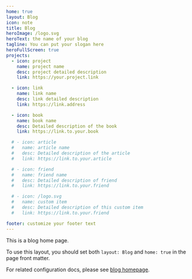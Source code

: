 ```yaml
---
home: true
layout: Blog
icon: note
title: Blog
heroImage: /logo.svg
heroText: the name of your blog
tagline: You can put your slogan here
heroFullScreen: true
projects:
  - icon: project
    name: project name
    desc: project detailed description
    link: https://your.project.link

  - icon: link
    name: link name
    desc: link detailed description
    link: https://link.address

  - icon: book
    name: book name
    desc: Detailed description of the book
    link: https://link.to.your.book

  # - icon: article
  #   name: article name
  #   desc: Detailed description of the article
  #   link: https://link.to.your.article

  # - icon: friend
  #   name: friend name
  #   desc: Detailed description of friend
  #   link: https://link.to.your.friend

  # - icon: /logo.svg
  #   name: custom item
  #   desc: Detailed description of this custom item
  #   link: https://link.to.your.friend

footer: customize your footer text
---
```


This is a blog home page.

To use this layout, you should set both `layout: Blog` and `home: true` in the page front matter.

For related configuration docs, please see [blog homepage](https://vuepress-theme-hope.github.io/v2/guia/blog/home/).
